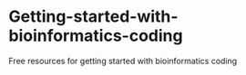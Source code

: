 # Getting-started-with-bioinformatics-coding
Free resources for getting started with bioinformatics coding
